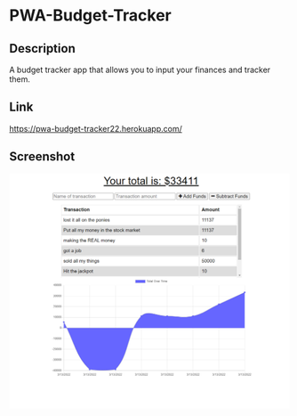 # PWA-Budget-Tracker

## Description
A budget tracker app that allows you to input your finances and tracker them.

## Link 
https://pwa-budget-tracker22.herokuapp.com/

## Screenshot 
![screenshot 1](/screenshot/screenshot.PNG)

